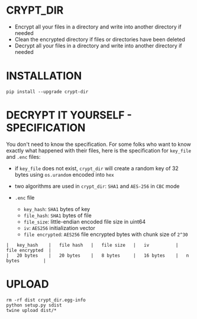 # CRYPT_DIR

- Encrypt all your files in a directory and write into another directory if needed
- Clean the encrypted directory if files or directories have been deleted
- Decrypt all your files in a directory and write into another directory if needed

# INSTALLATION

```shell
pip install --upgrade crypt-dir
```

# DECRYPT IT YOURSELF - SPECIFICATION

You don't need to know the specification. For some folks who want to know exactly what happened with their files, here is the specification for `key_file` and `.enc` files:

- if `key_file` does not exist, `crypt_dir` will create a random key of 32 bytes using `os.urandom` encoded into `hex`

- two algorithms are used in `crypt_dir`: `SHA1` and `AES-256` in `CBC` mode

- `.enc` file

    - `key_hash`: `SHA1` bytes of key
    - `file_hash`: `SHA1` bytes of file
    - `file_size`: little-endian encoded file size in uint64
    - `iv`: `AES256` initialization vector
    - `file encrypted`: `AES256` file encrypted bytes with chunk size of `2^30`
```
|   key_hash    |   file hash   |   file size   |   iv          |   file encrypted  |
|   20 bytes    |   20 bytes    |   8 bytes     |   16 bytes    |   n bytes         |
```


# UPLOAD

```shell
rm -rf dist crypt_dir.egg-info
python setup.py sdist
twine upload dist/*
```
